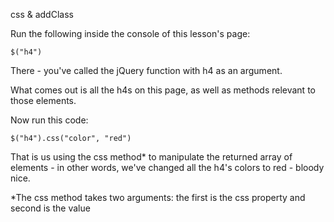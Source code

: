 css & addClass


Run the following inside the console of this lesson's page:
```
$("h4")
```

There - you've called the jQuery function with h4 as an argument.



What comes out is all the h4s on this page, as well as methods relevant to those elements.



Now run this code:
```
$("h4").css("color", "red")
```

That is us using the css method* to manipulate the returned array of elements - in other words, we've changed all the h4's colors to red - bloody nice.

*The css method takes two arguments: the first is the css property and second is the value